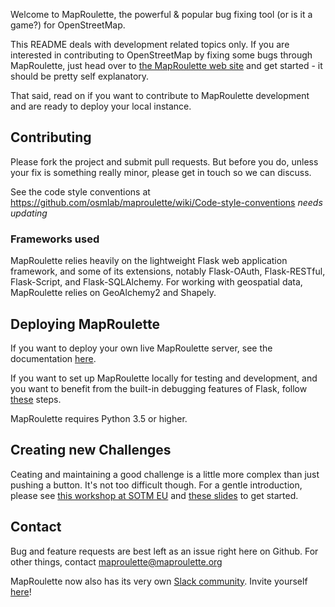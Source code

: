 Welcome to MapRoulette, the powerful & popular bug fixing tool (or is it a game?) for OpenStreetMap.

This README deals with development related topics only. If you are interested in contributing to OpenStreetMap by fixing some bugs through MapRoulette, just head over to [the MapRoulette web site](http://maproulette.org) and get started - it should be pretty self explanatory.

That said, read on if you want to contribute to MapRoulette development and are ready to deploy your local instance.

## Contributing

Please fork the project and submit pull requests. But before you do, unless your fix is something really minor, please get in touch so we can discuss.

See the code style conventions at https://github.com/osmlab/maproulette/wiki/Code-style-conventions *needs updating*

### Frameworks used

MapRoulette relies heavily on the lightweight Flask web application framework, and some of its extensions, notably Flask-OAuth, Flask-RESTful, Flask-Script, and Flask-SQLAlchemy. For working with geospatial data, MapRoulette relies on GeoAlchemy2 and Shapely.

## Deploying MapRoulette

If you want to deploy your own live MapRoulette server, see the documentation [here](https://github.com/osmlab/maproulette/wiki/Maproulette-Instance-Quickstart-Guide).

If you want to set up MapRoulette locally for testing and development, and you want to benefit from the built-in debugging features of Flask, follow [these](https://github.com/osmlab/maproulette/wiki/Run-A-MapRoulette-Development-Server-Locally) steps.

MapRoulette requires Python 3.5 or higher.

## Creating new Challenges
Ceating and maintaining a good challenge is a little more complex than just pushing a button. It's not too difficult though. For a gentle introduction, please see [this workshop at SOTM EU](http://sotm-eu.org/en/slots/39) and [these slides](https://docs.google.com/presentation/d/1bl0WJ3iBjMH0AwTsOPu8sHeaInd1w-KXk_QXaEFSVFo/edit?usp=sharing) to get started.

## Contact

Bug and feature requests are best left as an issue right here on Github. For other things, contact maproulette@maproulette.org

MapRoulette now also has its very own [Slack community](http://maproulette.slack.com). Invite yourself [here](https://maproulette-slack-selfinvite.herokuapp.com)!
